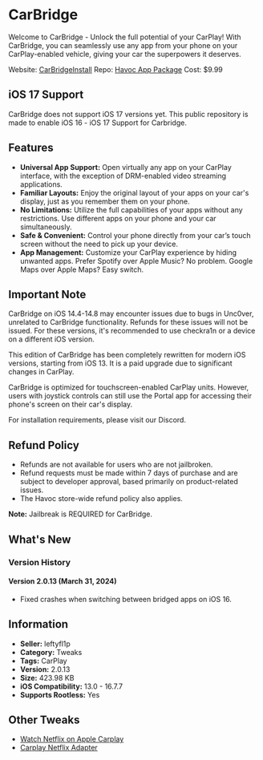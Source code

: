 # CarBridge

Welcome to CarBridge - Unlock the full potential of your CarPlay! With CarBridge, you can seamlessly use any app from your phone on your CarPlay-enabled vehicle, giving your car the superpowers it deserves.

Website: [CarBridgeInstall](https://carbridgeinstall.com/)
Repo: [Havoc App Package](https://havoc.app/package/carbridge)
Cost: $9.99

## iOS 17 Support

CarBridge does not support iOS 17 versions yet. This public repository is made to enable iOS 16 - iOS 17 Support for Carbridge.

## Features

- **Universal App Support:** Open virtually any app on your CarPlay interface, with the exception of DRM-enabled video streaming applications.
- **Familiar Layouts:** Enjoy the original layout of your apps on your car's display, just as you remember them on your phone.
- **No Limitations:** Utilize the full capabilities of your apps without any restrictions. Use different apps on your phone and your car simultaneously.
- **Safe & Convenient:** Control your phone directly from your car’s touch screen without the need to pick up your device.
- **App Management:** Customize your CarPlay experience by hiding unwanted apps. Prefer Spotify over Apple Music? No problem. Google Maps over Apple Maps? Easy switch.

## Important Note

CarBridge on iOS 14.4-14.8 may encounter issues due to bugs in Unc0ver, unrelated to CarBridge functionality. Refunds for these issues will not be issued. For these versions, it's recommended to use checkra1n or a device on a different iOS version.

This edition of CarBridge has been completely rewritten for modern iOS versions, starting from iOS 13. It is a paid upgrade due to significant changes in CarPlay.

CarBridge is optimized for touchscreen-enabled CarPlay units. However, users with joystick controls can still use the Portal app for accessing their phone's screen on their car's display.

For installation requirements, please visit our Discord.

## Refund Policy

- Refunds are not available for users who are not jailbroken.
- Refund requests must be made within 7 days of purchase and are subject to developer approval, based primarily on product-related issues.
- The Havoc store-wide refund policy also applies.

**Note:** Jailbreak is REQUIRED for CarBridge.

## What's New

### Version History

#### Version 2.0.13 (March 31, 2024)

- Fixed crashes when switching between bridged apps on iOS 16.

## Information

- **Seller:** leftyfl1p
- **Category:** Tweaks
- **Tags:** CarPlay
- **Version:** 2.0.13
- **Size:** 423.98 KB
- **iOS Compatibility:** 13.0 - 16.7.7
- **Supports Rootless:** Yes

## Other Tweaks
- [Watch Netflix on Apple Carplay](https://github.com/epeth0mus/carplay-netflix)
- [Carplay Netflix Adapter](https://shop.carplayhacks.com/products/carplay-netflix-youtube-adapter)
